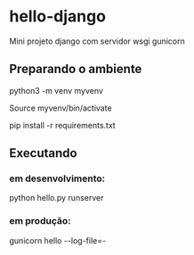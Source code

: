 # hello-django
Mini projeto django com servidor wsgi gunicorn

## Preparando o ambiente
python3 -m venv myvenv

Source myvenv/bin/activate

pip install -r requirements.txt


## Executando

### em desenvolvimento: 
python hello.py runserver

### em produção:
gunicorn hello --log-file=-

